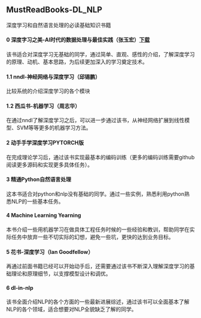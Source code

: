 ## MustReadBooks-DL_NLP
深度学习和自然语言处理的必读基础知识书籍

#### 0 深度字习之美-Al时代的数据处理与最佳实践（张玉宏）[下载](http://)
该书适合对深度学习无基础的同学，通过简单、直观、感性的介绍，了解深度学习的原理、动机、基本思路，为后续更加深入的学习奠定技术。

#### 1.1 nndl-神经网络与深度学习（邱锡鹏）
比较系统的介绍深度学习的各个模块

#### 1.2 西瓜书-机器学习（周志华）
在通过nndl了解深度学习之后，可以进一步通过该书，从神经网络扩展到线性模型、SVM等等更多的机器学习方法。

#### 2 动⼿手学深度学习PYTORCH版
在完成理论学习后，通过该书实现最基本的编码训练（更多的编码训练需要github阅读更多源码和实现更多具体任务）。

#### 3 精通Python自然语言处理
这本书适合对python和nlp没有基础的同学。通过一些实例，熟悉利用python熟悉NLP的一些基本任务。

#### 4 Machine Learning Yearning
本书介绍一些用机器学习在做具体工程任务时候的一些经验和教训，帮助同学在实际任务中放弃一些不切实际的幻想，避免一些坑，更快的达到业务目标。

#### 5 花书-深度学习（Ian Goodfellow）
再通过前面书籍已经可以开始动手后，还需要通过该书不断深入理解深度学习的基础理论和原理细节，以支撑模型设计和调优。

#### 6 dl-in-nlp
该书全面介绍NLP的各个方面的一些最新进展综述，通过该书可以全面基本了解NLP的各个领域，适合想要对NLP全貌缺乏了解的同学。
